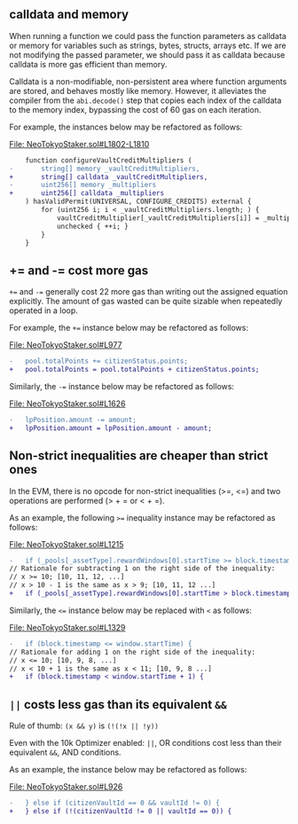 ## calldata and memory
When running a function we could pass the function parameters as calldata or memory for variables such as strings, bytes, structs, arrays etc. If we are not modifying the passed parameter, we should pass it as calldata because calldata is more gas efficient than memory.

Calldata is a non-modifiable, non-persistent area where function arguments are stored, and behaves mostly like memory. However, it alleviates the compiler from the `abi.decode()` step that copies each index of the calldata to the memory index, bypassing the cost of 60 gas on each iteration. 

For example, the instances below may be refactored as follows:

[File: NeoTokyoStaker.sol#L1802-L1810](https://github.com/code-423n4/2023-03-neotokyo/blob/main/contracts/staking/NeoTokyoStaker.sol#L1802-L1810)

```diff
	function configureVaultCreditMultipliers (
-		string[] memory _vaultCreditMultipliers,
+		string[] calldata _vaultCreditMultipliers,
-		uint256[] memory _multipliers
+		uint256[] calldata _multipliers
	) hasValidPermit(UNIVERSAL, CONFIGURE_CREDITS) external {
		for (uint256 i; i < _vaultCreditMultipliers.length; ) {
			vaultCreditMultiplier[_vaultCreditMultipliers[i]] = _multipliers[i];
			unchecked { ++i; }
		}
	}
```
## += and -= cost more gas
`+=` and `-=` generally cost 22 more gas than writing out the assigned equation explicitly. The amount of gas wasted can be quite sizable when repeatedly operated in a loop.

For example, the `+=` instance below may be refactored as follows:

[File: NeoTokyoStaker.sol#L977](https://github.com/code-423n4/2023-03-neotokyo/blob/main/contracts/staking/NeoTokyoStaker.sol#L977)

```diff
-	pool.totalPoints += citizenStatus.points;
+	pool.totalPoints = pool.totalPoints + citizenStatus.points;
```
Similarly, the `-=` instance below may be refactored as follows:

[File: NeoTokyoStaker.sol#L1626](https://github.com/code-423n4/2023-03-neotokyo/blob/main/contracts/staking/NeoTokyoStaker.sol#L1626)

```diff
-	lpPosition.amount -= amount;
+	lpPosition.amount = lpPosition.amount - amount;
```
## Non-strict inequalities are cheaper than strict ones
In the EVM, there is no opcode for non-strict inequalities (>=, <=) and two operations are performed (> + = or < + =).

As an example, the following `>=` inequality instance may be refactored as follows:

[File: NeoTokyoStaker.sol#L1215](https://github.com/code-423n4/2023-03-neotokyo/blob/main/contracts/staking/NeoTokyoStaker.sol#L1215)

```diff
-	if (_pools[_assetType].rewardWindows[0].startTime >= block.timestamp) {
// Rationale for subtracting 1 on the right side of the inequality:
// x >= 10; [10, 11, 12, ...]
// x > 10 - 1 is the same as x > 9; [10, 11, 12 ...]
+	if (_pools[_assetType].rewardWindows[0].startTime > block.timestamp - 1) {
```
Similarly, the `<=` instance below may be replaced with `<` as follows:

[File: NeoTokyoStaker.sol#L1329](https://github.com/code-423n4/2023-03-neotokyo/blob/main/contracts/staking/NeoTokyoStaker.sol#L1329)

```diff
-	if (block.timestamp <= window.startTime) {
// Rationale for adding 1 on the right side of the inequality:
// x <= 10; [10, 9, 8, ...]
// x < 10 + 1 is the same as x < 11; [10, 9, 8 ...]
+	if (block.timestamp < window.startTime + 1) {
```
## `||` costs less gas than its equivalent `&&`
Rule of thumb: `(x && y)` is `(!(!x || !y))`

Even with the 10k Optimizer enabled: `||`, OR conditions cost less than their equivalent `&&`, AND conditions.

As an example, the instance below may be refactored as follows:

[File: NeoTokyoStaker.sol#L926](https://github.com/code-423n4/2023-03-neotokyo/blob/main/contracts/staking/NeoTokyoStaker.sol#L926)

```diff
-	} else if (citizenVaultId == 0 && vaultId != 0) {
+	} else if (!(citizenVaultId != 0 || vaultId == 0)) {
```
